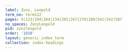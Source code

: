 ```yaml
---
label: Zunz, Leopold
term_no: term122
pages: 9|123|194|204|234|265|267|270|288|541|542|587
no_spaces: ZunzLeopold
pid: zunzleopold
order: '1038'
layout: generic_index_term
collection: index-headings
---
```

